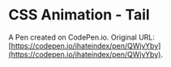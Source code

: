 # CSS Animation - Tail

A Pen created on CodePen.io. Original URL: [https://codepen.io/ihateindex/pen/QWjvYby](https://codepen.io/ihateindex/pen/QWjvYby).


